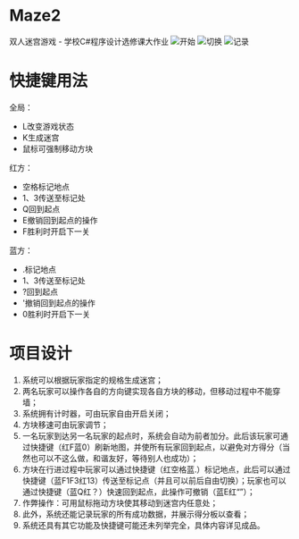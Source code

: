 # Maze2
双人迷宫游戏 - 学校C#程序设计选修课大作业
![开始](https://github.com/Dytchem/Maze2/1.png)
![切换](https://github.com/Dytchem/Maze2/2.png)
![记录](https://github.com/Dytchem/Maze2/3.png)

# 快捷键用法

全局：
+ L改变游戏状态
+ K生成迷宫
+ 鼠标可强制移动方块

红方：
* 空格标记地点
* 1、3传送至标记处
* Q回到起点
* E撤销回到起点的操作
* F胜利时开启下一关

蓝方：
- .标记地点
- 1、3传送至标记处
- ?回到起点
- '撤销回到起点的操作
- 0胜利时开启下一关

# 项目设计
1. 系统可以根据玩家指定的规格生成迷宫；
2. 两名玩家可以操作各自的方向键实现各自方块的移动，但移动过程中不能穿墙；
3. 系统拥有计时器，可由玩家自由开启关闭；
4. 方块移速可由玩家调节；
5. 一名玩家到达另一名玩家的起点时，系统会自动为前者加分。此后该玩家可通过快捷键（红F蓝0）刷新地图，并使所有玩家回到起点，以避免对方得分（当然也可以不这么做，和谐友好，等待别人也成功）；
6. 方块在行进过程中玩家可以通过快捷键（红空格蓝.）标记地点，此后可以通过快捷键（蓝F1F3红13）传送至标记点（并且可以前后自由切换）；玩家也可以通过快捷键（蓝Q红？）快速回到起点，此操作可撤销（蓝E红“”）；
7. 作弊操作：可用鼠标拖动方块使其移动到迷宫内任意处；
8. 此外，系统还能记录玩家的所有成功数据，并展示得分板以查看；
9. 系统还具有其它功能及快捷键可能还未列举完全，具体内容详见成品。
